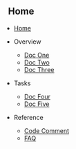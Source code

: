 <!-- _sidebar.md -->

## &nbsp; Home

* [Home](README.md)

* Overview

  * [Doc One](docone.md)
  * [Doc Two](doctwo.md)
  * [Doc Three](docthree.md)
  
* Tasks 

  * [Doc Four](docfour.md)
  * [Doc Five](docfive.md)
* Reference

  * [Code Comment](codecomment.md)
  * [FAQ](faq.md)